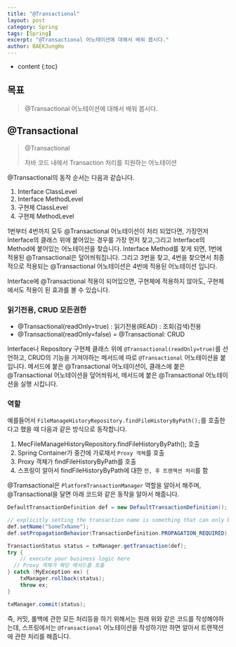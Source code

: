 ```yaml
---
title: "@Transactional"
layout: post
category: Spring
tags: [Spring]
excerpt: "@Transactional 어노테이션에 대해서 배워 봅시다."
author: BAEKJungHo
---
```


* content
{:toc}

## 목표

  > @Transactional 어노테이션에 대해서 배워 봅시다.

## @Transactional

  > @Transactional
  >
  > 자바 코드 내에서 Transaction 처리를 지원하는 어노테이션

  @Transactional의 동작 순서는 다음과 같습니다.

  1. Interface ClassLevel
  2. Interface MethodLevel
  3. 구현체 ClassLevel
  4. 구현체 MethodLevel

  1번부터 4번까지 모두 @Transactional 어노테이션이 처리 되었다면, 가장먼저 Interface의 클래스 위에 붙어있는 경우를 가장 먼저 찾고,그리고 Interface의 Method에 붙어있는 어노테이션을 찾습니다. Interface Method를 찾게 되면,
  1번에 적용된 @Transactional은 덮어씌워집니다. 그리고 3번을 찾고, 4번을 찾으면서 최종적으로 적용되는 @Transactional 어노테이션은 4번에 적용된 어노테이션 입니다.

  Interface에 @Transactional 적용이 되어있으면, 구현체에 적용하지 않아도, 구현체에서도 적용이 된 효과를 볼 수 있습니다.

### 읽기전용, CRUD 모든권한

  - @Transactional(readOnly=true) : 읽기전용(READ) : 조회(검색)전용
  - @Transactional(readOnly=false) = @Transactional: CRUD

  Interface나 Repository 구현체 클래스 위에 `@Transactional(readOnly=true)`를 선언하고, CRUD의 기능을 가져야하는 메서드에 따로 `@Transactional` 어노테이션을 붙입니다.
  메서드에 붙은 @Transactional 어노테이션이, 클래스에 붙은 @Transactional 어노테이션을 덮어씌워서, 메서드에 붙은 @Transactional 어노테이션을 실행 시킵니다.

### 역할

  예를들어서 `FileManageHistoryRepository.findFileHistoryByPath();`를 호출한다고 했을 때 다음과 같은 방식으로 동작합니다.

  1. MecFileManageHistoryRepository.findFileHistoryByPath(); 호출
  2. Spring Container가 중간에 가로채서 `Proxy 객체`를 호출
  3. Proxy 객체가 findFileHistoryByPath를 호출
  4. 스프링이 알아서 findFileHistoryByPath에 대한 `전, 후 트랜잭션 처리`를 함

  @Tramsactional은 `PlatformTransactionManager` 역할을 알아서 해주며, @Transactional을 달면 아래 코드와 같은 동작을 알아서 해줍니다.

  ```java
  DefaultTransactionDefinition def = new DefaultTransactionDefinition();

  // explicitly setting the transaction name is something that can only be done programmatically
  def.setName("SomeTxName");
  def.setPropagationBehavior(TransactionDefinition.PROPAGATION_REQUIRED);

  TransactionStatus status = txManager.getTransaction(def);
  try {
      // execute your business logic here
  	// Proxy 객체가 해당 메서드를 호출
  } catch (MyException ex) {
      txManager.rollback(status);
      throw ex;
  }

  txManager.commit(status);
  ```

  즉, 커밋, 롤백에 관한 모든 처리등을 하기 위해서는 원래 위와 같은 코드를 작성해야하는데, 스프링에서는 `@Transactional` 어노테이션을 작성하기만 하면
  알아서 트랜잭션에 관한 처리를 해줍니다.
